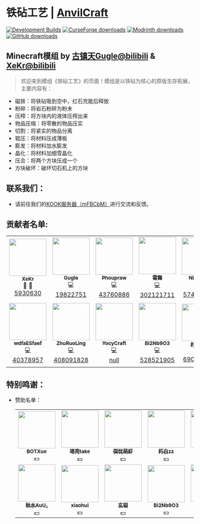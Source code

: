 # 铁砧工艺 | [AnvilCraft](./README_en.md)

[![Development Builds](https://github.com/Anvil-Dev/AnvilCraft/actions/workflows/ci.yml/badge.svg)](https://github.com/Anvil-Dev/AnvilCraft/actions/workflows/ci.yml)
[![CurseForge downloads](http://cf.way2muchnoise.eu/full_986251_downloads.svg)](https://www.curseforge.com/minecraft/mc-mods/anvilcraft)
[![Modrinth downloads](https://img.shields.io/modrinth/dt/anvilcraft?color=00AF5C&label=Modrinth%20downloads&logo=modrinth)](https://modrinth.com/mod/anvilcraft)
[![GitHub downloads](https://img.shields.io/github/downloads/Gu-ZT/AnvilCraftMod/total?label=Github%20downloads&logo=github)](https://github.com/Gu-ZT/AnvilCraftMod/releases)

## Minecraft模组 by [古镇天Gugle@bilibili](https://space.bilibili.com/19822751) & [XeKr@bilibili](https://space.bilibili.com/5930630)

> 欢迎来到模组《铁砧工艺》的页面！模组是以铁砧为核心的原版生存拓展，主要内容有：

* 磁铁：将铁砧吸到空中，红石充能后释放
* 粉碎：将岩石粉碎为粉末
* 压榨：将方块内的液体压榨出来
* 物品压缩：将零散的物品压实
* 切割：将紧实的物品分离
* 辊压：将材料压成薄板
* 膨发：将材料加水膨发
* 晶化：将材料加细雪晶化
* 压合：将两个方块压成一个
* 方块破坏：破坏切石机上的方块

## 联系我们：

* 请前往我们的[KOOK服务器（mFBCbM）](https://kook.top/mFBCbM)进行交流和反馈。

## 贡献者名单:

<!--suppress ALL -->
<table>
  <tr>
    <td align="center">
      <a href="https://github.com/XeKr">
        <img src="https://avatars.githubusercontent.com/u/45423407?v=100&s=100" width="100px;" height="100px" alt=""/><br />
        <sub><b>XeKr</b></sub>
      </a><br />
      <a title="Design">🎨</a> 
      <a title="Ideas, Planning, & Feedback">🤔</a><br />
      <a href="https://space.bilibili.com/5930630">5930630</a>
    </td>
    <td align="center">
      <a href="https://github.com/Gu-ZT">
        <img src="https://avatars.githubusercontent.com/u/34372427?v=100&s=100" width="100px" height="100px" alt=""/><br />
        <sub><b>Gugle</b></sub>
      </a><br />
      <a title="Code">💻</a><br />
      <a href="https://space.bilibili.com/19822751">19822751</a>
    </td>
    <td align="center">
      <a href="https://github.com/Phoupraw">
        <img src="https://avatars.githubusercontent.com/u/50520903?v=100&s=100" width="100px" height="100px" alt=""/><br />
        <sub><b>Phoupraw</b></sub>
      </a><br />
      <a title="Code">💻</a><br />
      <a href="https://space.bilibili.com/43760886">43760886</a>
    </td>
    <td align="center">
      <a href="https://github.com/DancingSnow0517">
        <img src="https://avatars.githubusercontent.com/u/60736156?v=100&s=100" width="100px" height="100px" alt=""/><br />
        <sub><b>雪舞</b></sub>
      </a><br />
      <a title="Code">💻</a><br />
      <a href="https://space.bilibili.com/302121711">302121711</a>
    </td>
    <td align="center">
      <a href="https://github.com/dmzz-yyhyy">
        <img src="https://avatars.githubusercontent.com/u/101402767?v=100&s=100" width="100px" height="100px" alt=""/><br />
        <sub><b>NightFish</b></sub>
      </a><br />
      <a title="Code">💻</a><br />
      <a href="https://space.bilibili.com/574322131">574322131</a>
    </td>
    <td align="center">
      <a href="https://github.com/BOTXue">
        <img src="https://avatars.githubusercontent.com/u/104829942?v=100&s=100" width="100px" height="100px" alt=""/><br />
        <sub><b>BOTXue</b></sub>
      </a><br />
      <a title="Translate">🌏</a><br />
      <a href="https://space.bilibili.com/17486924">17486924</a>
    </td>
  </tr>
  <tr>
    <td align="center">
      <a href="https://github.com/wdfaESfaef">
        <img src="https://avatars.githubusercontent.com/u/63187438?v=100&s=100" width="100px" height="100px" alt=""/><br />
        <sub><b>wdfaESfaef</b></sub>
      </a><br />
      <a title="Code">💻</a><br />
      <a href="https://space.bilibili.com/40378957">40378957</a>
    </td>
    <td align="center">
      <a href="https://github.com/ZhuRuoLing">
        <img src="https://avatars.githubusercontent.com/u/98583550?v=100&s=100" width="100px" height="100px" alt=""/><br />
        <sub><b>ZhuRuoLing</b></sub>
      </a><br />
      <a title="Code">💻</a><br />
      <a href="https://space.bilibili.com/408091828">408091828</a>
    </td>
    <td align="center">
      <a href="https://github.com/YocyCraft">
        <img src="https://avatars.githubusercontent.com/u/80801884?v=100&s=100" width="100px" height="100px" alt=""/><br />
        <sub><b>YocyCraft</b></sub>
      </a><br />
      <a title="Code">💻</a><br />
      <a href="https://bilibili.com/">null</a>
    </td>
    <td align="center">
      <a href="https://github.com/Bi2Nb9O3-Studio">
        <img src="https://avatars.githubusercontent.com/u/92721357?v=100&s=100" width="100px" height="100px" alt=""/><br />
        <sub><b>Bi2Nb9O3</b></sub>
      </a><br />
      <a title="Code">💻</a><br />
      <a href="https://space.bilibili.com/528521905">528521905</a>
    </td>
    <td align="center">
      <a href="https://github.com/LemoMew">
        <img src="https://i0.hdslb.com/bfs/face/271ca31c628ba460e503dac5cc8cb9906599b6c0.jpg" width="100px" height="100px" alt=""/><br />
        <sub><b>柠喵喵喵</b></sub>
      </a><br />
      <a title="Find Bug">🐛</a><br />
      <a href="https://space.bilibili.com/690178803">690178803</a>
    </td>
    <td align="center">
      <a href="https://github.com/Cjsah">
        <img src="https://avatars.githubusercontent.com/u/46415647?v=100&s=100" width="100px" height="100px" alt=""/><br />
        <sub><b>꧁[C̲̅j̲̅s̲̅a̲̅h̲̅]꧂</b></sub>
      </a><br />
      <a title="Code">💻</a><br />
      <a href="https://space.bilibili.com/19170004">19170004</a>
    </td>
  </tr>
</table>

## 特别鸣谢：

* 赞助名单：
  <table>
    <tr>
      <td align="center">
        <a href="https://space.bilibili.com/17486924">
          <img src="https://i2.hdslb.com/bfs/face/cab0b2fc2af9f2156af1783de27d6636049cc2b9.jpg" width="100px" height="100px" alt=""/><br />
          <sub><b>BOTXue</b></sub>
        </a><br />
        <a title="Money">💵</a>
      </td>
      <td align="center">
        <a href="https://space.bilibili.com/13029727">
          <img src="https://i1.hdslb.com/bfs/face/c18a515409c357bea5de096f5af5eef3ffdc6f75.jpg" width="100px" height="100px" alt=""/><br />
          <sub><b>塔壳take</b></sub>
        </a><br />
        <a title="Money">💵</a>
      </td>
      <td align="center">
        <a href="https://space.bilibili.com/509257288">
          <img src="https://i1.hdslb.com/bfs/face/2489833c76a9888fb896459a2cf550747abbf2df.jpg" width="100px" height="100px" alt=""/><br />
          <sub><b>弭忧萌虾</b></sub>
        </a><br />
        <a title="Money">💵</a>
      </td>
      <td align="center">
        <a href="https://space.bilibili.com/178682437">
          <img src="https://i1.hdslb.com/bfs/face/482bfb809c6f5a7efaa116d6f5b98638dee5da63.jpg" width="100px" height="100px" alt=""/><br />
          <sub><b>朽白zz</b></sub>
        </a><br />
        <a title="Money">💵</a>
      </td>
      <td align="center">
        <a href="https://space.bilibili.com/353819232">
          <img src="https://i0.hdslb.com/bfs/face/433e62918c010e109480e1a588e1b77466a11ffc.jpg" width="100px" height="100px" alt=""/><br />
          <sub><b>请昵</b></sub>
        </a><br />
        <a title="Money">💵</a>
      </td>
      <td align="center">
        <a href="https://space.bilibili.com/454566094">
          <img src="https://i1.hdslb.com/bfs/face/feb236fef6471a90ce4ded663de089ffe72cb76a.jpg" width="100px" height="100px" alt=""/><br />
          <sub><b>HS_Frederick</b></sub>
        </a><br />
        <a title="Money">💵</a>
      </td>
    </tr>
    <tr>
      <td align="center">
        <a href="https://space.bilibili.com/484142219">
          <img src="https://i2.hdslb.com/bfs/face/d198e6e711865ae8ba9234b1eafcb05bc1df332b.jpg" width="100px" height="100px" alt=""/><br />
          <sub><b>秋水AuU_</b></sub>
        </a><br />
        <a title="Money">💵</a>
      </td>
      <td align="center">
        <a href="https://space.bilibili.com/423370221">
          <img src="https://i0.hdslb.com/bfs/face/eca9dff65f530eff2d9be5cf5e9c8bcc572a4d65.jpg" width="100px" height="100px" alt=""/><br />
          <sub><b>xiaohui</b></sub>
        </a><br />
        <a title="Money">💵</a>
      </td>
      <td align="center">
        <a href="https://space.bilibili.com/333119688">
          <img src="https://i0.hdslb.com/bfs/face/df5ec91627cb4fe4bf936bea40e79546d95db664.jpg" width="100px" height="100px" alt=""/><br />
          <sub><b>玄钼</b></sub>
        </a><br />
        <a title="Money">💵</a>
      </td>
      <td align="center">
        <a href="https://space.bilibili.com/528521905">
          <img src="https://i1.hdslb.com/bfs/face/79ca0cb470cf3c15ab33c77a237558a5d3743adc.jpg" width="100px" height="100px" alt=""/><br />
          <sub><b>Bi2Nb9O3</b></sub>
        </a><br />
        <a title="Money">💵</a>
      </td>
      <td align="center">
        <a href="https://space.bilibili.com/23416735">
          <img src="https://i1.hdslb.com/bfs/face/de60c18ecb871506989ddfd1a4d33fef804bd8ef.jpg" width="100px" height="100px" alt=""/><br />
          <sub><b>鸽の念</b></sub>
        </a><br />
        <a title="Money">💵</a>
      </td>
    </tr>
  </table>
